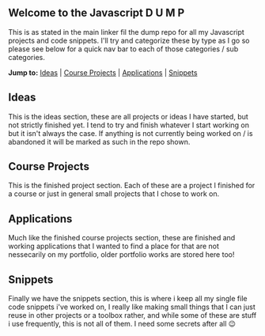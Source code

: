 ## Welcome to the Javascript D U M P

This is as stated in the main linker fil the dump repo for all my Javascript projects and code snippets. 
I'll try and categorize these by type as I go so please see below for a quick nav bar to each of 
those categories / sub categories.

**Jump to:** [Ideas](ideas) | [Course Projects](#finished_projects) | [Applications](#applications) | [Snippets](#snippets)

## Ideas

This is the ideas section, these are all projects or ideas I have started, but not strictly finished yet. I tend to try and finish
whatever I start working on but it isn't always the case. If anything is not currently being worked on / is abandoned it will be 
marked as such in the repo shown.

## Course Projects

This is the finished project section. Each of these are a project I finished for a course or just in general small projects that 
I chose to work on.

## Applications

Much like the finished course projects section, these are finished and working applications that I wanted to find a place for that 
are not nessecarily on my portfolio, older portfolio works are stored here too!

## Snippets

Finally we have the snippets section, this is where i keep all my single file code snippets i've worked on, I really like making small
things that I can just reuse in other projects or a toolbox rather, and while some of these are stuff i use frequently, this is not 
all of them. I need some secrets after all 😉
